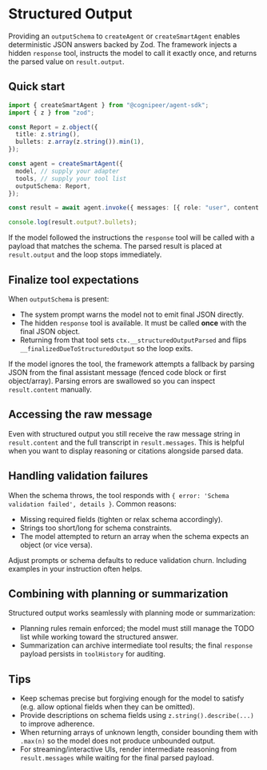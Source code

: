 
# Structured Output

Providing an `outputSchema` to `createAgent` or `createSmartAgent` enables deterministic JSON answers backed by Zod. The framework injects a hidden `response` tool, instructs the model to call it exactly once, and returns the parsed value on `result.output`.

## Quick start

```ts
import { createSmartAgent } from "@cognipeer/agent-sdk";
import { z } from "zod";

const Report = z.object({
  title: z.string(),
  bullets: z.array(z.string()).min(1),
});

const agent = createSmartAgent({
  model, // supply your adapter
  tools, // supply your tool list
  outputSchema: Report,
});

const result = await agent.invoke({ messages: [{ role: "user", content: "Give me a 3-bullet recap." }] });

console.log(result.output?.bullets);
```

If the model followed the instructions the `response` tool will be called with a payload that matches the schema. The parsed result is placed at `result.output` and the loop stops immediately.

## Finalize tool expectations

When `outputSchema` is present:

- The system prompt warns the model not to emit final JSON directly.
- The hidden `response` tool is available. It must be called **once** with the final JSON object.
- Returning from that tool sets `ctx.__structuredOutputParsed` and flips `__finalizedDueToStructuredOutput` so the loop exits.

If the model ignores the tool, the framework attempts a fallback by parsing JSON from the final assistant message (fenced code block or first object/array). Parsing errors are swallowed so you can inspect `result.content` manually.

## Accessing the raw message

Even with structured output you still receive the raw message string in `result.content` and the full transcript in `result.messages`. This is helpful when you want to display reasoning or citations alongside parsed data.

## Handling validation failures

When the schema throws, the tool responds with `{ error: 'Schema validation failed', details }`. Common reasons:

- Missing required fields (tighten or relax schema accordingly).
- Strings too short/long for schema constraints.
- The model attempted to return an array when the schema expects an object (or vice versa).

Adjust prompts or schema defaults to reduce validation churn. Including examples in your instruction often helps.

## Combining with planning or summarization

Structured output works seamlessly with planning mode or summarization:

- Planning rules remain enforced; the model must still manage the TODO list while working toward the structured answer.
- Summarization can archive intermediate tool results; the final `response` payload persists in `toolHistory` for auditing.

## Tips

- Keep schemas precise but forgiving enough for the model to satisfy (e.g. allow optional fields when they can be omitted).
- Provide descriptions on schema fields using `z.string().describe(...)` to improve adherence.
- When returning arrays of unknown length, consider bounding them with `.max(n)` so the model does not produce unbounded output.
- For streaming/interactive UIs, render intermediate reasoning from `result.messages` while waiting for the final parsed payload.
